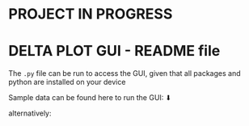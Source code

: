# PROJECT IN PROGRESS

# DELTA PLOT GUI - README file
The `.py` file can be run to access the GUI, given that all packages and python are installed on your device  

Sample data can be found here to run the GUI: ⬇

alternatively: 
